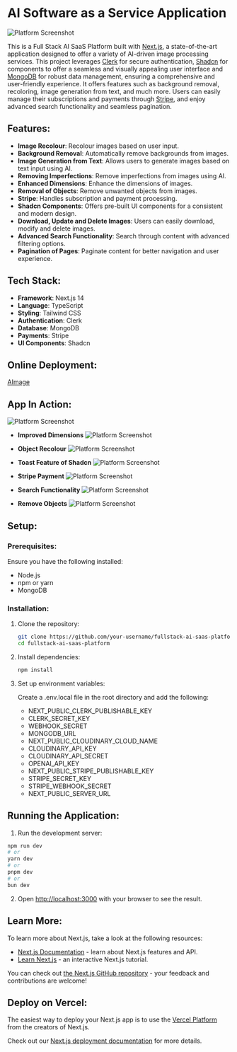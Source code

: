 # AI Software as a Service Application

![Platform Screenshot](images/home.png)


This is a Full Stack AI SaaS Platform built with [Next.js](https://nextjs.org/), a state-of-the-art application designed to offer a variety of AI-driven image processing services. This project leverages [Clerk](https://clerk.com/) for secure authentication, [Shadcn](https://ui.shadcn.com/) for components to offer a seamless and visually appealing user interface and [MongoDB](https://www.mongodb.com/) for robust data management, ensuring a comprehensive and user-friendly experience.
It offers features such as background removal, recoloring, image generation from text, and much more. Users can easily manage their subscriptions and payments through [Stripe](https://stripe.com/in), and enjoy advanced search functionality and seamless pagination.


## Features:

- **Image Recolour**: Recolour images based on user input.
- **Background Removal**: Automatically remove backgrounds from images.
- **Image Generation from Text**: Allows users to generate images based on text input using AI.
- **Removing Imperfections**: Remove imperfections from images using AI.
- **Enhanced Dimensions**: Enhance the dimensions of images.
- **Removal of Objects**: Remove unwanted objects from images.
- **Stripe**: Handles subscription and payment processing.
- **Shadcn Components**: Offers pre-built UI components for a consistent and modern design.
- **Download, Update and Delete Images**: Users can easily download, modify and delete images.
- **Advanced Search Functionality**: Search through content with advanced filtering options.
- **Pagination of Pages**: Paginate content for better navigation and user experience.


## Tech Stack:

- **Framework**: Next.js 14
- **Language**: TypeScript
- **Styling**: Tailwind CSS
- **Authentication**: Clerk
- **Database**: MongoDB
- **Payments**: Stripe
- **UI Components**: Shadcn

## Online Deployment:

 [AImage](https://aimage-sooty.vercel.app/)


## App In Action:


![Platform Screenshot](images/sign-in.png)

- **Improved Dimensions** 
![Platform Screenshot](images/zoom.png)

- **Object Recolour**
![Platform Screenshot](images/color.png)

- **Toast Feature of Shadcn**
![Platform Screenshot](images/success.png)

- **Stripe Payment**
![Platform Screenshot](images/Stripe.png)

- **Search Functionality**
![Platform Screenshot](images/search.png)

- **Remove Objects**
![Platform Screenshot](images/erase.png)






## Setup:

### Prerequisites:

Ensure you have the following installed:

- Node.js
- npm or yarn
- MongoDB

### Installation:

1. Clone the repository:

   ```bash
   git clone https://github.com/your-username/fullstack-ai-saas-platform.git
   cd fullstack-ai-saas-platform

2. Install dependencies:

   ```bash
   npm install

3. Set up environment variables:
   
   Create a .env.local file in the root directory and add the following:
    
   - NEXT_PUBLIC_CLERK_PUBLISHABLE_KEY
   - CLERK_SECRET_KEY
   - WEBHOOK_SECRET
   - MONGODB_URL
   - NEXT_PUBLIC_CLOUDINARY_CLOUD_NAME
   - CLOUDINARY_API_KEY
   - CLOUDINARY_API_SECRET
   - OPENAI_API_KEY
   - NEXT_PUBLIC_STRIPE_PUBLISHABLE_KEY
   - STRIPE_SECRET_KEY
   - STRIPE_WEBHOOK_SECRET
   - NEXT_PUBLIC_SERVER_URL


## Running the Application:

1. Run the development server:

```bash
npm run dev
# or
yarn dev
# or
pnpm dev
# or
bun dev
```

2. Open [http://localhost:3000](http://localhost:3000) with your browser to see the result.


## Learn More:

To learn more about Next.js, take a look at the following resources:

- [Next.js Documentation](https://nextjs.org/docs) - learn about Next.js features and API.
- [Learn Next.js](https://nextjs.org/learn) - an interactive Next.js tutorial.

You can check out [the Next.js GitHub repository](https://github.com/vercel/next.js/) - your feedback and contributions are welcome!

## Deploy on Vercel:

The easiest way to deploy your Next.js app is to use the [Vercel Platform](https://vercel.com/new?utm_medium=default-template&filter=next.js&utm_source=create-next-app&utm_campaign=create-next-app-readme) from the creators of Next.js.

Check out our [Next.js deployment documentation](https://nextjs.org/docs/deployment) for more details.
